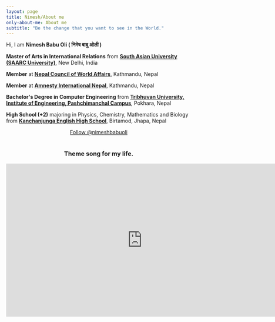 ```yaml
---
layout: page
title: Nimesh/About me
only-about-me: About me
subtitle: "Be the change that you want to see in the World."
---
```


<div id="aboutme-section">

<p class="about-text">
<span class="fa fa-briefcase about-icon"></span>
  Hi, I am <strong>Nimesh Babu Oli ( निमेष बाबु ओली )</strong>
</p>

<p class="about-text">
<span class="fa fa-graduation-cap about-icon"></span>
<strong>Master of Arts in International Relations</strong> from <strong><a target="_blank" href="sau.int/">South Asian University (SAARC University)</a></strong>, New Delhi, India
</p>

<p class="about-text">
<span class="fas fa-users about-icon"></span>
<strong>Member</strong> at <strong><a target="_blank" href="https://ncwa.org.np/">Nepal Council of World Affairs</a></strong>, Kathmandu, Nepal
</p>

<p class="about-text">
<span class="fas fa-users about-icon"></span>
<strong>Member</strong> at <strong><a target="_blank" href="https://amnestynepal.org/">Amnesty International Nepal</a></strong>, Kathmandu, Nepal
</p>

<p class="about-text">
<span class="fa fa-graduation-cap about-icon"></span>
<strong>Bachelor's Degree in Computer Engineering</strong> from <strong><a target="_blank" href="https://www.ioepas.edu.np/">Tribhuvan University, Institute of Engineering, Pashchimanchal Campus</a></strong>, Pokhara, Nepal
</p>


<p class="about-text">
<span class="fa fa-graduation-cap about-icon"></span>
<strong>High School (+2)</strong> majoring in Physics, Chemistry, Mathematics and Biology from <strong><a target="_blank" href="https://www.kanchanjungaschool.edu.np/website">Kanchanjunga English High School</a></strong>, Birtamod, Jhapa, Nepal
</p>


<center>
	<a href="https://twitter.com/nimeshbabuoli" class="twitter-follow-button" data-size="large" data-show-count="false">Follow @nimeshbabuoli</a>
	<script async src="//platform.twitter.com/widgets.js" charset="utf-8"></script>
</center>
<br>


<h3>
	<center>Theme song for my life.</center>
</h3>
<div class="video-responsive">
    <iframe width="740" height="416" src="https://www.youtube.com/embed/YkgkThdzX-8" frameborder="0" allow="accelerometer; autoplay; encrypted-media; gyroscope; picture-in-picture" allowfullscreen></iframe>
</div>


<!-- Oh, and one more thing, if you are wondering about the meaning of my name, well...
<br><br>
<center><img src="/assets/img/"></center>
<br>
<center><h3>Yes! It literally means translated, interesting, right? </h3><center> -->